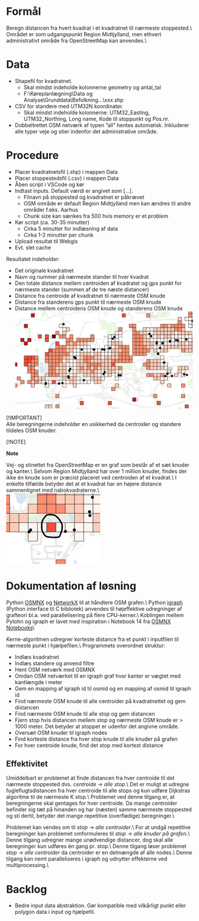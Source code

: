 # Formål

Beregn distancen fra hvert kvadrat i et kvadratnet til nærmeste stoppested.\\
Området er som udgangspunkt Region Midtjylland, men ethvert administrativt område fra OpenStreetMap kan anvendes.\\


# Data

* Shapefil for kvadratnet.
    - Skal mindst indeholde kolonnerne geometry og antal_tal
    - F:\Køreplanlægning\Data og Analyse\Grunddata\Befolkning\...\xxx.shp
* CSV for standere med UTM32N koordinater.
    - Skal mindst indeholde kolonnerne: UTM32_Easting, UTM32_Northing, Long name, Kode til stoppunkt og Pos.nr.
* Dobbeltrettet OSM netværk af typen ”all” hentes automatisk. Inkluderer alle typer veje og stier indenfor det administrative område.


# Procedure

* Placer kvadratnetsfil (.shp) i mappen Data
* Placer stoppestedsfil (.csv) i mappen Data
* Åben script i VSCode og kør
* Indtast inputs. Default værdi er angivet som [...].
    - Filnavn på stoppested og kvadratnet er påkrævet
    - OSM område er default Region Midtjylland men kan ændres til andre områder f.eks. Aarhus
    - Chunk size kan sænkes fra 500 hvis memory er et problem
* Kør script (ca. 30-35 minutter)
    - Cirka 5 minutter for indlæsning af data
    - Cirka 1-2 minutter per chunk
* Upload resultat til Webgis
* Evt. slet cache

Resultatet indeholder:
* Det originale kvadratnet
* Navn og nummer på nærmeste stander til hver kvadrat
* Den totale distance mellem centroiden af kvadratet og gps punkt for nærmeste stander (summen af de tre næste distancer)
* Distance fra centroide af kvadratnet til nærmeste OSM knude
* Distance fra standerens gps punkt til nærmeste OSM knude
* Distance mellem centroidens OSM knude og standerens OSM knude
![screenshot](Ressourcer/Resultat_eksempel.png)


[!IMPORTANT]  
Alle beregningerne indeholder en usikkerhed da centroider og standere tildeles OSM knuder.

[!NOTE]  

**Note**  

Vej- og stinettet fra OpenStreetMap er en graf som består af et sæt knuder og kanter.\\
Selvom Region Midtjylland har over 1 million knuder, findes der ikke én knude som er præcist placeret ved centroiden af et kvadrat.\\
I enkelte tilfælde betyder det at et kvadrat har en højere distance sammenlignet med nabokvadraterne.\\
![screenshot](Ressourcer/Kvadrat_usikkerhed.png)


# Dokumentation af løsning

Python [OSMNX](https://osmnx.readthedocs.io/en/stable/) og [NetworkX](https://networkx.org/) til at håndtere OSM grafen.\\
Python [igraph](https://github.com/igraph/python-igraph) (Python interface til C bibliotek) anvendes til højeffektive udregninger af grafteori bl.a. ved parallelisering på flere CPU-kerner.\\
Koblingen mellem Pytohn og igraph er lavet med inspiration i Notebook 14 fra [OSMNX Notebooks](https://github.com/gboeing/osmnx-examples)\\

Kerne-algoritmen udregner korteste distance fra et punkt i inputfilen til nærmeste punkt i hjælpefilen.\\
Programmets overordnet struktur:
* Indlæs kvadratnet
* Indlæs standere og anvend filtre
* Hent OSM netværk med OSMNX
* Omdan OSM netværket til en igraph graf hvor kanter er vægtet med kantlængde i meter
* Gem en mapping af igraph id til osmid og en mapping af osmid til igraph id
* Find nærmeste OSM knude til alle centroider på kvadratnettet og gem distancen
* Find nærmeste OSM knude til alle stop og gem distancen
* Fjern stop hvis distancen mellem stop og nærmeste OSM knude er > 1000 meter. Det betyder at stoppet er udenfor det angivne område.
* Oversæt OSM knuder til igraph nodes
* Find korteste distance fra hver stop knude til alle knuder på grafen
* For hver centroide knude, find det stop med kortest distance


## Effektivitet

Umiddelbart er problemet at finde distancen fra hver centroide til det nærmeste stoppested dvs. *centroide* $\rightarrow$ *alle stop*.\\
Det er muligt at udregne fugleflugtsdistancen fra hver centroide til alle stops og kun udføre Dijkstras algoritme til de nærmeste K stop.\\
Problemet ved denne tilgang er, at beregningerne skal gentages for hver centroide. Da mange centroider befinder sig tæt på hinanden og har (næsten) samme nærmeste stoppested og sti dertil, betyder det mange repetitive (overflødige) beregninger.\\

Problemet kan vendes om til *stop* $\rightarrow$ *alle centroider*.\\
For at undgå repetitive beregninger kan problemet omformuleres til *stop* $\rightarrow$ *alle knuder på grafen*.\\
Denne tilgang udregner mange unødvendige distancer, dog skal alle beregninger kun udføres én gang pr. stop.\\
Denne tilgang løser problemet *stop* $\rightarrow$ *alle centroider* da centroider er en delmængde af alle nodes.\\
Denne tilgang kan nemt paralleliseres i igraph og udnytter effekterne ved multiprocessing.\\


# Backlog

* Bedre input data abstraktion. Gør kompatible med vilkårligt punkt eller polygon data i input og hjælpefil.
